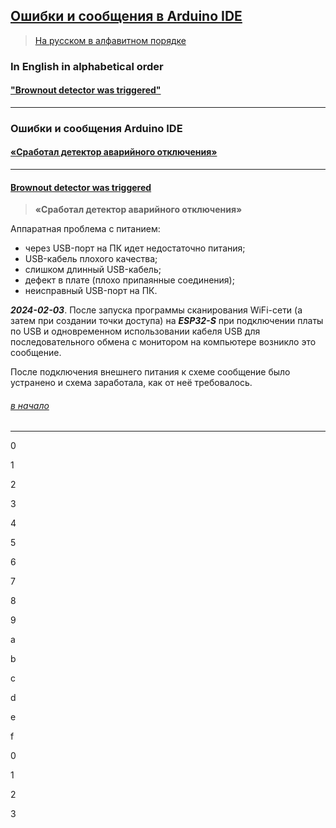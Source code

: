 ## [Ошибки и сообщения в Arduino IDE](#)

> [На русском в алфавитном порядке](#%D0%BE%D1%88%D0%B8%D0%B1%D0%BA%D0%B8-%D0%B8-%D1%81%D0%BE%D0%BE%D0%B1%D1%89%D0%B5%D0%BD%D0%B8%D1%8F-arduino-ide)

### In English in alphabetical order

#### ["Вrownout detector was triggered"](#brownout-detector-was-triggered) 


---

### Ошибки и сообщения Arduino IDE

####  [«Сработал детектор аварийного отключения»](#brownout-detector-was-triggered)

---

#### [Brownout detector was triggered](#)
>   **«Сработал детектор аварийного отключения»**

Аппаратная проблема с питанием:

* через USB-порт на ПК идет недостаточно питания;
* USB-кабель плохого качества;
* cлишком длинный USB-кабель;
* дефект в плате (плохо припаянные соединения);
* неисправный USB-порт на ПК.

***2024-02-03***. После запуска программы сканирования WiFi-сети (а затем при создании точки доступа) на ***ESP32-S*** при подключении платы по USB и одновременном использовании кабеля USB для последовательного обмена с монитором на компьютере возникло это сообщение.

После подключения внешнего питания к схеме сообщение было устранено и схема заработала, как от неё требовалось.

###### [в начало](#%D0%BE%D1%88%D0%B8%D0%B1%D0%BA%D0%B8-%D0%B8-%D1%81%D0%BE%D0%BE%D0%B1%D1%89%D0%B5%D0%BD%D0%B8%D1%8F-%D0%B2-arduino-ide)

---

0

1

2

3

4

5

6

7

8

9

a

b

c

d

e

f

0

1

2

3